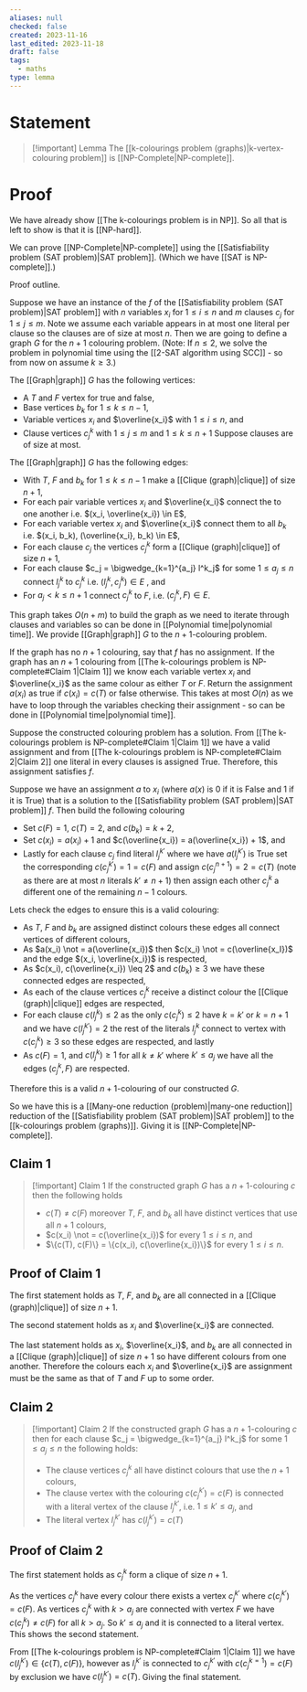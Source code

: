 ```yaml
---
aliases: null
checked: false
created: 2023-11-16
last_edited: 2023-11-18
draft: false
tags:
  - maths
type: lemma
---
```

# Statement

> [!important] Lemma
> The [[k-colourings problem (graphs)|k-vertex-colouring problem]] is [[NP-Complete|NP-complete]].

# Proof

We have already show [[The k-colourings problem is in NP]]. So all that is left to show is that it is [[NP-hard]].

We can prove [[NP-Complete|NP-complete]] using the [[Satisfiability problem (SAT problem)|SAT problem]]. (Which we have [[SAT is NP-complete]].)

Proof outline.

Suppose we have an instance of the $f$ of the [[Satisfiability problem (SAT problem)|SAT problem]] with $n$ variables $x_i$ for $1 \leq i \leq n$ and $m$ clauses $c_j$ for $1 \leq j \leq m$. Note we assume each variable appears in at most one literal per clause so the clauses are of size at most $n$. Then we are going to define a graph $G$ for the $n+1$ colouring problem. (Note: If $n \leq 2$, we solve the problem in polynomial time using the [[2-SAT algorithm using SCC]] - so from now on assume $k \geq 3$.)

The [[Graph|graph]] $G$ has the following vertices:
- A $T$ and $F$ vertex for true and false,
- Base vertices $b_k$ for $1 \leq k \leq n - 1$,
- Variable vertices $x_i$ and $\overline{x_i}$ with $1 \leq i \leq n$, and
- Clause vertices $c_j^k$ with $1 \leq j \leq m$ and $1 \leq k \leq n+1$ Suppose clauses are of size at most.

The [[Graph|graph]] $G$ has the following edges:
- With $T$, $F$ and $b_k$ for $1  \leq k \leq n-1$ make a [[Clique (graph)|clique]] of size $n+1$,
- For each pair variable vertices $x_i$ and $\overline{x_i}$ connect the to one another i.e. $(x_i, \overline{x_i}) \in E$,
- For each variable vertex $x_i$ and $\overline{x_i}$ connect them to all $b_k$ i.e. $(x_i, b_k), (\overline{x_i}, b_k) \in E$,
- For each clause $c_j$ the vertices $c_j^k$ form a [[Clique (graph)|clique]] of size $n+1$,
- For each clause $c_j = \bigwedge_{k=1}^{a_j} l^k_j$ for some $1 \leq a_j \leq n$ connect $l^k_j$ to $c_j^k$ i.e. $(l^k_j,c^k_j) \in E$ , and
- For $a_j < k \leq n+1$ connect $c^k_j$ to $F$, i.e. $(c^k_j, F) \in E$.

This graph takes $O(n + m)$ to build the graph as we need to iterate through clauses and variables so can be done in [[Polynomial time|polynomial time]]. We provide [[Graph|graph]] $G$ to the $n+1$-colouring problem.

If the graph has no $n+1$ colouring, say that $f$ has no assignment. If the graph has an $n+1$ colouring from [[The k-colourings problem is NP-complete#Claim 1|Claim 1]] we know each variable vertex $x_i$ and $\overline{x_i}$ as the same colour as either $T$ or $F$. Return the assignment $a(x_i)$ as true if $c(x_i) = c(T)$ or false otherwise. This takes at most $O(n)$ as we have to loop through the variables checking their assignment - so can be done in [[Polynomial time|polynomial time]].

Suppose the constructed colouring problem has a solution. From [[The k-colourings problem is NP-complete#Claim 1|Claim 1]] we have a valid assignment and from [[The k-colourings problem is NP-complete#Claim 2|Claim 2]] one literal in every clauses is assigned True. Therefore, this assignment satisfies $f$.

Suppose we have an assignment $a$ to $x_i$ (where $a(x)$ is 0 if it is False and 1 if it is True) that is a solution to the [[Satisfiability problem (SAT problem)|SAT problem]] $f$. Then build the following colouring
- Set $c(F) = 1$, $c(T) = 2$, and $c(b_k) = k + 2$,
- Set $c(x_i) = a(x_i) + 1$ and $c(\overline{x_i}) = a(\overline{x_i}) + 1$, and
- Lastly for each clause $c_j$ find literal $l^{k'}_j$ where we have $a(l^{k'}_j)$ is True set the corresponding $c(c_j^{k'}) = 1 = c(F)$ and assign $c(c^{n+1}_j) = 2 = c(T)$ (note as there are at most $n$ literals $k' \not = n+1$) then assign each other $c_j^k$ a different one of the remaining $n-1$ colours.

Lets check the edges to ensure this is a valid colouring:
- As $T$, $F$ and $b_k$ are assigned distinct colours these edges all connect vertices of different colours,
- As $a(x_i) \not = a(\overline{x_i})$ then $c(x_i) \not = c(\overline{x_I})$ and the edge $(x_i, \overline{x_i})$ is respected,
- As $c(x_i), c(\overline{x_i}) \leq 2$ and $c(b_k) \geq 3$ we have these connected edges are respected,
- As each of the clause vertices $c_j^k$ receive a distinct colour the [[Clique (graph)|clique]] edges are respected,
- For each clause $c(l^k_j) \leq 2$ as the only $c(c_j^k) \leq 2$ have $k = k'$ or $k = n+1$ and we have $c(l^{k'}_j) = 2$ the rest of the literals $l^k_j$ connect to vertex with $c(c_j^k) \geq 3$ so these edges are respected, and lastly
- As $c(F) = 1$, and $c(l^k_j) \geq 1$ for all $k \not = k'$ where $k' \leq a_j$ we have all the edges $(c_j^k, F)$ are respected.

Therefore this is a valid $n+1$-colouring of our constructed $G$.

So we have this is a [[Many-one reduction (problem)|many-one reduction]] reduction of the [[Satisfiability problem (SAT problem)|SAT problem]] to the [[k-colourings problem (graphs)]]. Giving it is [[NP-Complete|NP-complete]].

## Claim 1

>[!important] Claim 1
>If the constructed graph $G$ has a $n+1$-colouring $c$ then the following holds
>- $c(T) \not = c(F)$ moreover $T$, $F$, and $b_k$ all have distinct vertices that use all $n + 1$ colours,
>- $c(x_i) \not = c(\overline{x_i})$ for every $1 \leq i \leq n$, and
>- $\{c(T), c(F)\} = \{c(x_i), c(\overline{x_i})\}$ for every $1 \leq i \leq n$.

## Proof of Claim 1

The first statement holds as $T$, $F$, and $b_k$ are all connected in a [[Clique (graph)|clique]] of size $n+1$.

The second statement holds as $x_i$ and $\overline{x_i}$ are connected.

The last statement holds as $x_i$, $\overline{x_i}$, and $b_k$ are all connected in a [[Clique (graph)|clique]] of size $n+1$ so have different colours from one another. Therefore the colours each $x_i$ and $\overline{x_i}$ are assignment must be the same as that of $T$ and $F$ up to some order.

## Claim 2

>[!important] Claim 2
>If the constructed graph $G$ has a $n+1$-colouring $c$ then for each clause $c_j = \bigwedge_{k=1}^{a_j} l^k_j$ for some $1 \leq a_j \leq n$ the following holds:
>- The clause vertices $c_j^k$ all have distinct colours that use the $n+1$ colours,
>- The clause vertex with the colouring $c(c_{j}^{k'}) = c(F)$ is connected with a literal vertex of the clause $l_j^{k'}$, i.e. $1 \leq k' \leq a_j$, and
>- The literal vertex $l_j^{k'}$ has $c(l_j^{k'}) = c(T)$

## Proof of Claim 2

The first statement holds as $c_j^k$ form a clique of size $n+1$.

As the vertices $c_j^k$ have every colour there exists a vertex $c_j^{k'}$ where $c(c_j^{k'}) = c(F)$. As vertices $c_j^k$ with $k > a_j$  are connected with vertex $F$ we have $c(c_j^k) \not = c(F)$ for all $k > a_j$. So $k' \leq a_j$ and it is connected to a literal vertex. This shows the second statement.

From [[The k-colourings problem is NP-complete#Claim 1|Claim 1]] we have $c(l^{k'}_j) \in \{c(T), c(F)\}$, however as $l^{k'}_j$ is connected to $c_j^{k'}$ with $c(c_j^{k=1}) = c(F)$ by exclusion we have $c(l^{k'}_j) = c(T$). Giving the final statement.


